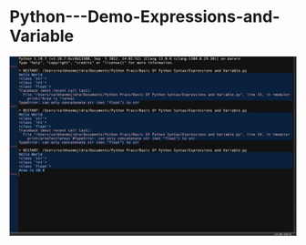 # Python---Demo-Expressions-and-Variable

![Output](https://github.com/VaibhavMojidra/Python---Demo-Expressions-and-Variable/blob/master/output/output.png)
